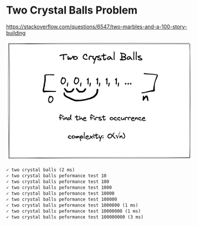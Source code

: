 # Two Crystal Balls Problem

https://stackoverflow.com/questions/6547/two-marbles-and-a-100-story-building

![Two Crystal Balls](./diagram.png)

    ✓ two crystal balls (2 ms)
    ✓ two crystal balls peformance test 10
    ✓ two crystal balls peformance test 100
    ✓ two crystal balls peformance test 1000
    ✓ two crystal balls peformance test 10000
    ✓ two crystal balls peformance test 100000
    ✓ two crystal balls peformance test 1000000 (1 ms)
    ✓ two crystal balls peformance test 10000000 (1 ms)
    ✓ two crystal balls peformance test 100000000 (3 ms)
